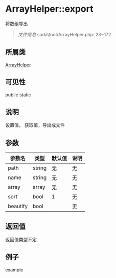 # ArrayHelper::export
将数组导出
> *文件信息* suda\tool\ArrayHelper.php: 23~172
## 所属类 

[ArrayHelper](../ArrayHelper.md)

## 可见性

  public  static
## 说明


设置值， 获取值，导出成文件

## 参数

| 参数名 | 类型 | 默认值 | 说明 |
|--------|-----|-------|-------|
| path |  string | 无 | 无 |
| name |  string | 无 | 无 |
| array |  array | 无 | 无 |
| sort |  bool | 1 | 无 |
| beautify |  bool |  | 无 |

## 返回值
返回值类型不定

## 例子

example